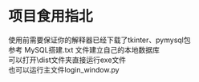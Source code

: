 # 项目食用指北<br>
使用前需要保证你的解释器已经下载了tkinter、pymysql包<br>
参考 MySQL搭建.txt 文件建立自己的本地数据库<br>
可以打开\dist文件夹直接运行exe文件<br>
也可以运行主文件login_window.py
